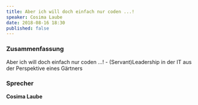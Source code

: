 ```yaml
---
title: Aber ich will doch einfach nur coden ...!
speaker: Cosima Laube
date: 2018-08-16 18:30
published: false
---
```


### Zusammenfassung

Aber ich will doch einfach nur coden ...! - (Servant)Leadership in der IT aus der Perspektive eines Gärtners


### Sprecher

__Cosima Laube__

